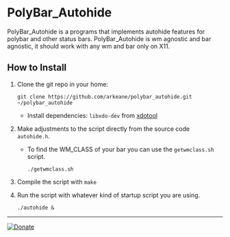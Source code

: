 # PolyBar_Autohide

PolyBar_Autohide is a programs that implements autohide features for polybar and other status bars.
PolyBar_Autohide is wm agnostic and bar agnostic, it should work with any wm and bar only on X11.

## How to Install

1. Clone the git repo in your home:

     ```[bash]
     git clone https://github.com/arkeane/polybar_autohide.git ~/polybar_autohide
     ```

     - Install dependencies: `libxdo-dev` from [xdotool](https://github.com/jordansissel/xdotool)

2. Make adjustments to the script directly from the source code `autohide.h`.

     - To find the WM_CLASS of your bar you can use the `getwmclass.sh` script.

          ```[bash]
          ./getwmclass.sh
          ```

3. Compile the script  with `make`

4. Run the script with whatever kind of startup script you are using.

     ```[bash]
     ./autohide &
     ```

________________________________________________________________________________
[![Donate](https://img.shields.io/badge/Donate-PayPal-green.svg)](https://www.paypal.com/cgi-bin/webscr?cmd=_s-xclick&hosted_button_id=LZDKH4PL5Z3XN&source=url)
